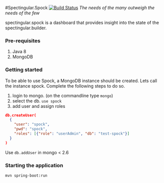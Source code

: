 #Spectingular.Spock [![Build Status](https://travis-ci.org/Spectingular/spectingular.spock.svg?branch=master)](https://travis-ci.org/Spectingular/spectingular.spock)
*The needs of the many outweigh the needs of the few*

spectingular.spock is a dashboard that provides insight into the state of the spectingular.builder.

### Pre-requisites
1. Java 8
2. MongoDB

### Getting started
To be able to use Spock, a MongoDB instance should be created.
Lets call the instance spock. Complete the following steps to do so.

1. login to mongo. (on the commandline type `mongo`)
2. select the db. `use spock`
3. add user and assign roles 

```json
db.createUser(
  {
    "user": "spock",
    "pwd": "spock",
    "roles": [{"role": "userAdmin", "db": "test-spock"}]
  }
)
```

Use `db.addUser` in mongo &lt; 2.6

### Starting the application
```shell
mvn spring-boot:run
```
